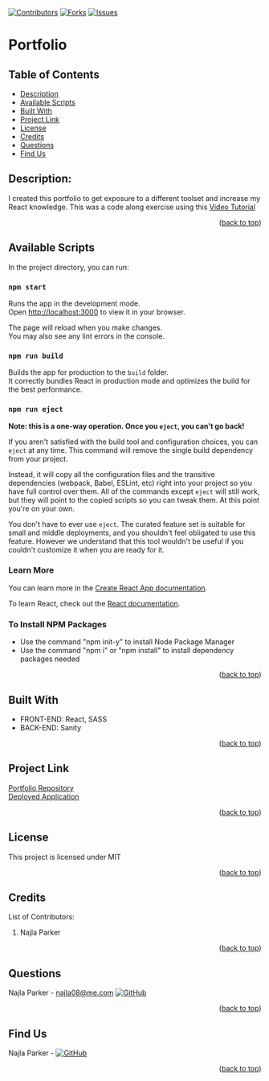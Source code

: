 [![Contributors][contributors-shield]][contributors-url]
[![Forks][forks-shield]][forks-url]
[![Issues][issues-shield]][issues-url]

# Portfolio

## Table of Contents
* [Description](#description)
* [Available Scripts](#available-scripts)
* [Built With](#built-with)
* [Project Link](#project-link)
* [License](#license)
* [Credits](#credits)
* [Questions](#questions)
* [Find Us](#find-us)

## Description:
I created this portfolio to get exposure to a different toolset and increase my React knowledge. This was a code along exercise using this [Video Tutorial](https://youtu.be/3HNyXCPDQ7Q)
<p align="right">(<a href="#top">back to top</a>)</p>

## Available Scripts

In the project directory, you can run:

### `npm start`

Runs the app in the development mode.\
Open [http://localhost:3000](http://localhost:3000) to view it in your browser.

The page will reload when you make changes.\
You may also see any lint errors in the console.

### `npm run build`

Builds the app for production to the `build` folder.\
It correctly bundles React in production mode and optimizes the build for the best performance.

### `npm run eject`

**Note: this is a one-way operation. Once you `eject`, you can't go back!**

If you aren't satisfied with the build tool and configuration choices, you can `eject` at any time. This command will remove the single build dependency from your project.

Instead, it will copy all the configuration files and the transitive dependencies (webpack, Babel, ESLint, etc) right into your project so you have full control over them. All of the commands except `eject` will still work, but they will point to the copied scripts so you can tweak them. At this point you're on your own.

You don't have to ever use `eject`. The curated feature set is suitable for small and middle deployments, and you shouldn't feel obligated to use this feature. However we understand that this tool wouldn't be useful if you couldn't customize it when you are ready for it.

### Learn More

You can learn more in the [Create React App documentation](https://facebook.github.io/create-react-app/docs/getting-started).

To learn React, check out the [React documentation](https://reactjs.org/).

### To Install NPM Packages
* Use the command "npm init-y" to install Node Package Manager
* Use the command "npm i" or "npm install" to install dependency packages needed

<p align="right">(<a href="#top">back to top</a>)</p>

## Built With
- FRONT-END: React, SASS
- BACK-END: Sanity
<p align="right">(<a href="#top">back to top</a>)</p>

## Project Link

[Portfolio Repository](https://github.com/nparker80/np_portfolio)
<br>
[Deployed Application](https://najlaparker.com)
<p align="right">(<a href="#top">back to top</a>)</p>

## License 
This project is licensed under MIT
<p align="right">(<a href="#top">back to top</a>)</p>

## Credits

List of Contributors:

1. Najla Parker
<p align="right">(<a href="#top">back to top</a>)</p>

## Questions

Najla Parker - najla08@me.com [![GitHub][github-shield]][github-url-naj]

<p align="right">(<a href="#top">back to top</a>)</p>

## Find Us

Najla Parker - [![GitHub][github-shield]][github-url-naj]

<p align="right">(<a href="#top">back to top</a>)</p>

<!-- MARKDOWN LINKS & IMAGES -->
<!-- https://www.markdownguide.org/basic-syntax/#reference-style-links -->

[contributors-shield]: https://img.shields.io/github/contributors/nparker80/np_portfolio.svg?style=for-the-badge
[contributors-url]: https://github.com/nparker80/np_portfolio/graphs/contributors
[forks-shield]: https://img.shields.io/github/forks/nparker80/np_portfolio.svg?style=for-the-badge
[forks-url]: https://github.com/nparker80/np_portfolio/network/members
[issues-shield]: https://img.shields.io/github/issues/nparker80/np_portfolio.svg?style=for-the-badge
[issues-url]: https://github.com/nparker80/np_portfolio/issues
[license-shield]: https://img.shields.io/github/license/nparker80/np_portfolio.svg?style=for-the-badge
[license-url]: https://github.com/nparker80/np_portfolio/blob/master/LICENSE.txt
[github-shield]: https://img.shields.io/badge/-Github-blueviolet.svg?style=for-the-badge&logo=Github&colorB=555
[github-url-naj]: https://github.com/nparker80/np_portfolio
